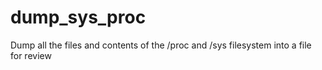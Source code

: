 # dump_sys_proc
Dump all the files and contents of the /proc and /sys filesystem into a file for review

